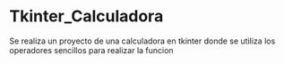 # Tkinter_Calculadora
Se realiza un proyecto de una calculadora en tkinter donde se utiliza los operadores sencillos para realizar la funcion
